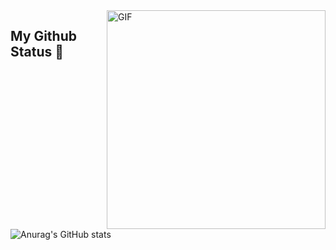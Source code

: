 <img align="right" alt="GIF" src="https://media.giphy.com/media/FcT1BFYoHwJxu/giphy.gif" width="350"/>

<!--
**gth1ago/gth1ago** is a ✨ _special_ ✨ repository because its `README.md` (this file) appears on your GitHub profile.

Here are some ideas to get you started:

- 🔭 I’m currently working on ...
- 🌱 I’m currently learning ...
- 👯 I’m looking to collaborate on ...
- 🤔 I’m looking for help with ...
- 💬 Ask me about ...
- 📫 How to reach me: ...
- 😄 Pronouns: ...
- ⚡ Fun fact: ...
-->
## My Github Status 🦸

![Anurag's GitHub stats](https://github-readme-stats.vercel.app/api/?username=gth1ago&show_icons=true&title_color=fff&icon_color=79ff97&text_color=9f9f9f&bg_color=151515)

